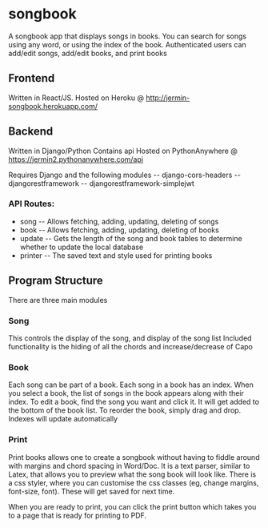 # songbook

A songbook app that displays songs in books. You can search for songs using any word, or using the index of the book. 
Authenticated users can add/edit songs, add/edit books, and print books

## Frontend 
Written in React/JS. 
Hosted on Heroku @ http://jermin-songbook.herokuapp.com/

## Backend
Written in Django/Python
Contains api
Hosted on PythonAnywhere @ https://jermin2.pythonanywhere.com/api

Requires Django and the following modules
-- django-cors-headers
-- djangorestframework
-- djangorestframework-simplejwt

### API Routes:
- song
-- Allows fetching, adding, updating, deleting of songs
- book
-- Allows fetching, adding, updating, deleting of books
- update
-- Gets the length of the song and book tables to determine whether to update the local database
- printer
-- The saved text and style used for printing books

## Program Structure

There are three main modules
### Song
This controls the display of the song, and display of the song list
Included functionality is the hiding of all the chords and increase/decrease of Capo

### Book
Each song can be part of a book. Each song in a book has an index. 
When you select a book, the list of songs in the book appears along with their index.
To edit a book, find the song you want and click it. It will get added to the bottom of the book list. To reorder the book, simply drag and drop. Indexes will update automatically

### Print
Print books allows one to create a songbook without having to fiddle around with margins and chord spacing in Word/Doc. It is a text parser, similar to Latex, that allows you to preview what the song book will look like. There is a css styler, where you can customise the css classes (eg, change margins, font-size, font). These will get saved for next time.

When you are ready to print, you can click the print button which takes you to a page that is ready for printing to PDF. 
